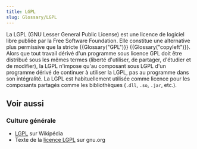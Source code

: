 ```yaml
---
title: LGPL
slug: Glossary/LGPL
---
```


La LGPL (GNU Lesser General Public License) est une licence de logiciel libre publiée par la Free Software Foundation. Elle constitue une alternative plus permissive que la stricte {{Glossary("GPL")}} {{Glossary("copyleft")}}. Alors que tout travail dérivé d'un programme sous licence GPL doit être distribué sous les mêmes termes (liberté d'utiliser, de partager, d'étudier et de modifier), la LGPL n'impose qu'au composant sous LGPL d'un programme dérivé de continuer à utiliser la LGPL, pas au programme dans son intégralité. La LGPL est habituellement utilisée comme licence pour les composants partagés comme les bibliothèques (`.dll`, `.so`, `.jar`, etc.).

## Voir aussi

### Culture générale

- [LGPL](https://fr.wikipedia.org/wiki/Licence_publique_générale_limitée_GNU) sur Wikipédia
- Texte de la [licence LGPL](http://www.gnu.org/copyleft/lesser.html) sur gnu.org
